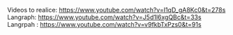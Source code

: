 Videos to realice:
https://www.youtube.com/watch?v=I1qD_gA8Kc0&t=278s
Langraph: https://www.youtube.com/watch?v=J5d1l6xgQBc&t=33s
Langrpah : https://www.youtube.com/watch?v=v9fkbTxPzs0&t=91s